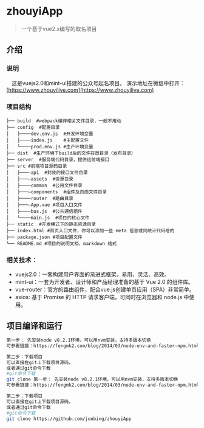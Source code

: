 # zhouyiApp
> 一个基于vue2.x编写的取名项目

## 介绍


### 说明

　这是vuejs2.0和mint-ui搭建的公众号起名项目。
  演示地址在微信中打开：[https://www.zhouyilive.com](https://www.zhouyilive.com)
    
### 项目结构
```
├── build  #webpack编译相关文件目录，一般不用动 
├── config  #配置目录
│   ├────dev.env.js  #开发环境变量
│   ├────index.js    #主配置文件
│   └────prod.env.js #生产环境变量
├── dist  #生产环境下build后的文件存放目录（发布目录）
├── server  #服务端代码目录，提供给前端接口
├── src #前端项目源码目录
│   ├───—api  #封装的接口文件目录
│   ├───—assets  #资源目录
│   ├───—common  #公用文件目录
│   ├───—components  #组件及页面文件目录
│   ├───—router  #路由目录
│   ├───—App.vue #项目入口文件
│   ├───—bus.js  #公共通信组件
│   └────main.js  #项目的核心文件
├── static  #开发模式下的静态资源目录
├── index.html #首页入口文件，你可以添加一些 meta 信息或同统计代码啥的
├── package.json #项目配置文件
└── README.md #项目的说明文档，markdown 格式
```

### 相关技术：

* vuejs2.0：一套构建用户界面的渐进式框架，易用、灵活、高效。
* mint-ui：一套为开发者、设计师和产品经理准备的基于 Vue 2.0 的组件库。
* vue-router：官方的路由组件，配合vue.js创建单页应用（SPA）非常简单。
* axios: 基于 Promise 的 HTTP 请求客户端，可同时在浏览器和 node.js 中使用。

## 项目编译和运行

``` bash
第一步： 先安装node v8.2.1环境，可以用nvm安装，支持多版本切换
可参看链接：https://fengmk2.com/blog/2014/03/node-env-and-faster-npm.html

第二步：下载项目
可以直接在git上下载项目源码。
或者通过git命令下载
#git命令下载
git clone 第一步： 先安装node v8.2.1环境，可以用nvm安装，支持多版本切换
可参看链接：https://fengmk2.com/blog/2014/03/node-env-and-faster-npm.html

第二步：下载项目
可以直接在git上下载项目源码。
或者通过git命令下载
#git命令下载
git clone https://github.com/junbing/zhouyiApp

```




